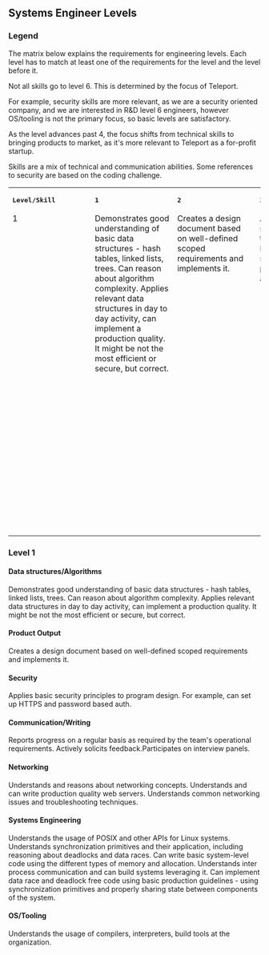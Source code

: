## Systems Engineer Levels

### Legend

The matrix below explains the requirements for engineering levels. Each level
has to match at least one of the requirements for the level and the level
before it.

Not all skills go to level 6. This is determined by the focus of Teleport.

For example, security skills are more relevant, as we are a security oriented
company, and we are interested in R&D level 6 engineers, however OS/tooling is
not the primary focus, so basic levels are satisfactory.

As the level advances past 4, the focus shifts from technical skills to
bringing products to market, as it's more relevant to Teleport as a for-profit
startup.

Skills are a mix of technical and communication abilities. Some references to
security are based on the coding challenge.

<table>
  <tr>
    <th><pre>Level/Skill        </pre></th>
    <th><pre>1                  </pre></th>
    <th><pre>2                  </pre></th>
    <th><pre>3                  </pre></th>
    <th><pre>4                  </pre></th>
    <th><pre>5                  </pre></th>
    <th><pre>6                  </pre></th>
  </tr>

  <tr align="left" valign="top">
    <td>
        1
    </td>
    <td>
      Demonstrates good understanding of basic data structures - hash tables,
      linked lists, trees. Can reason about algorithm complexity. Applies
      relevant data structures in day to day activity, can implement a
      production quality. It might be not the most efficient or secure, but
      correct.
    </td>
    <td>
      Creates a design document based on well-defined scoped requirements and
      implements it.
    </td>
    <td>
      Applies basic security principles to program design. For example, can set
      up HTTPS and password based auth.
    </td>
    <td>
      Reports progress on a regular basis as required by the team's operational
      requirements. Actively solicits feedback.Participates on interview panels.
    </td>
    <td>
      Understands and reasons about networking concepts. Understands and can
      write production quality web servers. Understands common networking issues
      and troubleshooting techniques.
    </td>
    <td>
      Understands the usage of POSIX and other APIs for Linux systems.
      Understands synchronization primitives and their application, including
      reasoning about deadlocks and data races. Can write basic system-level
      code using the different types of memory and allocation. Understands inter
      process communication and can build systems leveraging it. Can implement
      data race and deadlock free code using basic production guidelines - using
      synchronization primitives and properly sharing state between components
      of the system.
    </td>
    <!--td>
      Understands the usage of compilers, interpreters, build tools at the
      organization.
    </td-->
  </tr>


</table>

### Level 1

#### Data structures/Algorithms

Demonstrates good understanding of basic data structures - hash tables,
linked lists, trees. Can reason about algorithm complexity. Applies
relevant data structures in day to day activity, can implement a
production quality. It might be not the most efficient or secure, but
correct.

#### Product Output

Creates a design document based on well-defined scoped requirements and
implements it.

#### Security

Applies basic security principles to program design. For example, can set
up HTTPS and password based auth.

#### Communication/Writing

Reports progress on a regular basis as required by the team's operational
requirements. Actively solicits feedback.Participates on interview panels.

#### Networking

Understands and reasons about networking concepts. Understands and can
write production quality web servers. Understands common networking issues
and troubleshooting techniques.

#### Systems Engineering

Understands the usage of POSIX and other APIs for Linux systems.
Understands synchronization primitives and their application, including
reasoning about deadlocks and data races. Can write basic system-level
code using the different types of memory and allocation. Understands inter
process communication and can build systems leveraging it. Can implement
data race and deadlock free code using basic production guidelines - using
synchronization primitives and properly sharing state between components
of the system.

#### OS/Tooling

Understands the usage of compilers, interpreters, build tools at the
organization.
